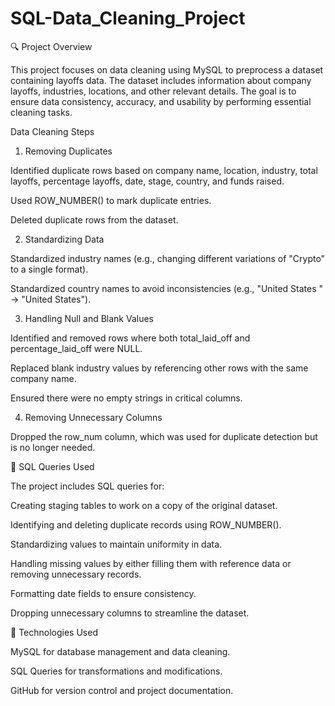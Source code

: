 # SQL-Data_Cleaning_Project

🔍 Project Overview

This project focuses on data cleaning using MySQL to preprocess a dataset containing layoffs data. The dataset includes information about company layoffs, industries, locations, and other relevant details. The goal is to ensure data consistency, accuracy, and usability by performing essential cleaning tasks.

Data Cleaning Steps

1. Removing Duplicates

Identified duplicate rows based on company name, location, industry, total layoffs, percentage layoffs, date, stage, country, and funds raised.

Used ROW_NUMBER() to mark duplicate entries.

Deleted duplicate rows from the dataset.

2. Standardizing Data

Standardized industry names (e.g., changing different variations of "Crypto" to a single format).

Standardized country names to avoid inconsistencies (e.g., "United States " → "United States").

3. Handling Null and Blank Values

Identified and removed rows where both total_laid_off and percentage_laid_off were NULL.

Replaced blank industry values by referencing other rows with the same company name.

Ensured there were no empty strings in critical columns.

4. Removing Unnecessary Columns

Dropped the row_num column, which was used for duplicate detection but is no longer needed.


 📌 SQL Queries Used

The project includes SQL queries for:

Creating staging tables to work on a copy of the original dataset.

Identifying and deleting duplicate records using ROW_NUMBER().

Standardizing values to maintain uniformity in data.

Handling missing values by either filling them with reference data or removing unnecessary records.

Formatting date fields to ensure consistency.

Dropping unnecessary columns to streamline the dataset.


📌 Technologies Used

MySQL for database management and data cleaning.

SQL Queries for transformations and modifications.

GitHub for version control and project documentation.
